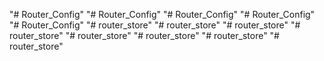 "# Router_Config" 
"# Router_Config" 
"# Router_Config" 
"# Router_Config" 
"# Router_Config" 
"# router_store" 
"# router_store" 
"# router_store" 
"# router_store" 
"# router_store"
"# router_store" 
"# router_store" 
"# router_store" 

